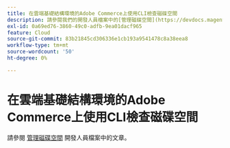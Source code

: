 ```yaml
---
title: 在雲端基礎結構環境的Adobe Commerce上使用CLI檢查磁碟空間
description: 請參閱我們的開發人員檔案中的[管理磁碟空間](https://devdocs.magento.com/guides/v2.3/cloud/project/manage-disk-space.html)文章。
exl-id: 0a69ed76-3860-49c0-adfb-9ea01dacf965
feature: Cloud
source-git-commit: 83b21845cd306336e1cb193a9541478c8a38eea8
workflow-type: tm+mt
source-wordcount: '50'
ht-degree: 0%

---
```


# 在雲端基礎結構環境的Adobe Commerce上使用CLI檢查磁碟空間

請參閱 [管理磁碟空間](https://devdocs.magento.com/guides/v2.3/cloud/project/manage-disk-space.html) 開發人員檔案中的文章。
